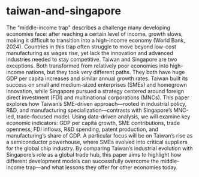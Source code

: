 # taiwan-and-singapore
The "middle-income trap" describes a challenge many developing economies face: after
reaching a certain level of income, growth slows, making it difficult to transition into a
high-income economy (World Bank, 2024). Countries in this trap often struggle to move beyond
low-cost manufacturing as wages rise, yet lack the innovation and advanced industries needed to
stay competitive.
Taiwan and Singapore are two exceptions. Both transformed from relatively poor
economies into high-income nations, but they took very different paths. They both have huge
GDP per capita increases and similar annual growth rates. Taiwan built its success on small and
medium-sized enterprises (SMEs) and homegrown innovation, while Singapore pursued a
strategy centered around foreign direct investment (FDI) and multinational corporations
(MNCs). This paper explores how Taiwan’s SME-driven approach—rooted in industrial policy,
R&D, and manufacturing specialization—contrasts with Singapore’s MNC-led, trade-focused
model. Using data-driven analysis, we will examine key economic indicators: GDP per capita
growth, SME contributions, trade openness, FDI inflows, R&D spending, patent production, and
manufacturing’s share of GDP. A particular focus will be on Taiwan’s rise as a semiconductor
powerhouse, where SMEs evolved into critical suppliers for the global chip industry. By
comparing Taiwan’s industrial evolution with Singapore’s role as a global trade hub, this paper
aims to highlight how different development models can successfully overcome the
middle-income trap—and what lessons they offer for other economies today.
